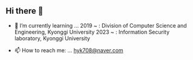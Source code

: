 ## Hi there 👋

- 🌱 I’m currently learning ...
2019 ~ :  Division of Computer Science and Engineering, Kyonggi University
2023 ~ : Information Security laboratory, Kyonggi University

- 📫 How to reach me: ...
hyk708@naver.com
<!--
**hyk708/hyk708** is a ✨ _special_ ✨ repository because its `README.md` (this file) appears on your GitHub profile.

Here are some ideas to get you started:

- 🔭 I’m currently working on ...
- 🌱 I’m currently learning ...
- 👯 I’m looking to collaborate on ...
- 🤔 I’m looking for help with ...
- 💬 Ask me about ...
- 📫 How to reach me: ...
- 😄 Pronouns: ...
- ⚡ Fun fact: ...
-->
